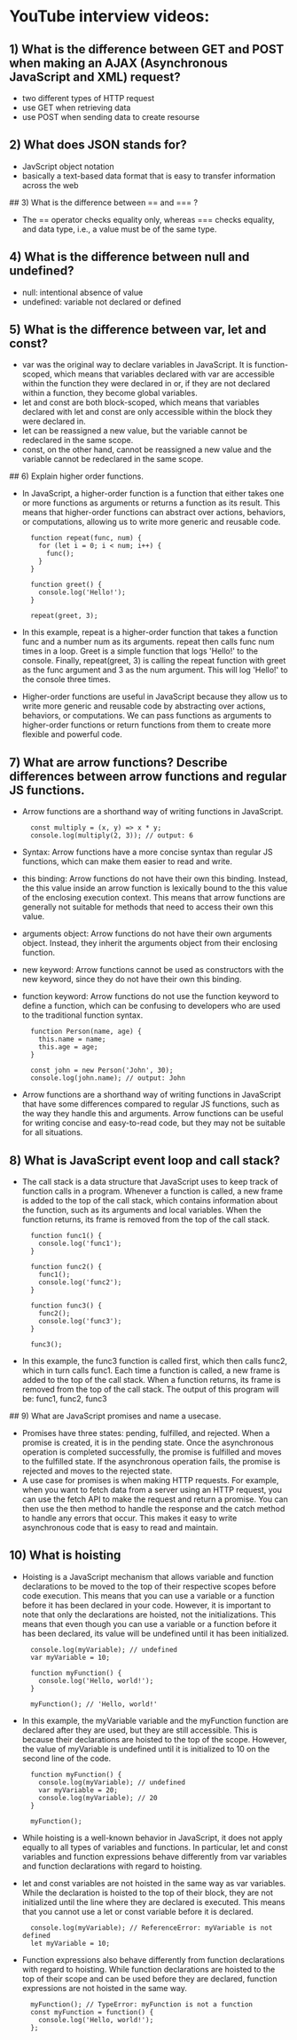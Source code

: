 # YouTube interview videos:

## 1) What is the difference between GET and POST when making an AJAX (Asynchronous JavaScript and XML) request?

- two different types of HTTP request
- use GET when retrieving data
- use POST when sending data to create resourse

## 2) What does JSON stands for?

- JavScript object notation
- basically a text-based data format that is easy to transfer information across the web

## 3) What is the difference between == and === ?

- The == operator checks equality only, whereas === checks equality, and data type, i.e., a value must be of the same type.

## 4) What is the difference between null and undefined?

- null: intentional absence of value
- undefined: variable not declared or defined

## 5) What is the difference between var, let and const?

- var was the original way to declare variables in JavaScript. It is function-scoped, which means that variables declared with var are accessible within the function they were declared in or, if they are not declared within a function, they become global variables.
- let and const are both block-scoped, which means that variables declared with let and const are only accessible within the block they were declared in.
- let can be reassigned a new value, but the variable cannot be redeclared in the same scope.
- const, on the other hand, cannot be reassigned a new value and the variable cannot be redeclared in the same scope.

## 6) Explain higher order functions.

- In JavaScript, a higher-order function is a function that either takes one or more functions as arguments or returns a function as its result. This means that higher-order functions can abstract over actions, behaviors, or computations, allowing us to write more generic and reusable code.

        function repeat(func, num) {
          for (let i = 0; i < num; i++) {
            func();
          }
        }

        function greet() {
          console.log('Hello!');
        }

        repeat(greet, 3);

- In this example, repeat is a higher-order function that takes a function func and a number num as its arguments. repeat then calls func num times in a loop. Greet is a simple function that logs 'Hello!' to the console. Finally, repeat(greet, 3) is calling the repeat function with greet as the func argument and 3 as the num argument. This will log 'Hello!' to the console three times.
- Higher-order functions are useful in JavaScript because they allow us to write more generic and reusable code by abstracting over actions, behaviors, or computations. We can pass functions as arguments to higher-order functions or return functions from them to create more flexible and powerful code.

## 7) What are arrow functions? Describe differences between arrow functions and regular JS functions.

- Arrow functions are a shorthand way of writing functions in JavaScript.

        const multiply = (x, y) => x * y;
        console.log(multiply(2, 3)); // output: 6

- Syntax: Arrow functions have a more concise syntax than regular JS functions, which can make them easier to read and write.
- this binding: Arrow functions do not have their own this binding. Instead, the this value inside an arrow function is lexically bound to the this value of the enclosing execution context. This means that arrow functions are generally not suitable for methods that need to access their own this value.
- arguments object: Arrow functions do not have their own arguments object. Instead, they inherit the arguments object from their enclosing function.
- new keyword: Arrow functions cannot be used as constructors with the new keyword, since they do not have their own this binding.
- function keyword: Arrow functions do not use the function keyword to define a function, which can be confusing to developers who are used to the traditional function syntax.

        function Person(name, age) {
          this.name = name;
          this.age = age;
        }

        const john = new Person('John', 30);
        console.log(john.name); // output: John

- Arrow functions are a shorthand way of writing functions in JavaScript that have some differences compared to regular JS functions, such as the way they handle this and arguments. Arrow functions can be useful for writing concise and easy-to-read code, but they may not be suitable for all situations.

## 8) What is JavaScript event loop and call stack?

- The call stack is a data structure that JavaScript uses to keep track of function calls in a program. Whenever a function is called, a new frame is added to the top of the call stack, which contains information about the function, such as its arguments and local variables. When the function returns, its frame is removed from the top of the call stack.

        function func1() {
          console.log('func1');
        }

        function func2() {
          func1();
          console.log('func2');
        }

        function func3() {
          func2();
          console.log('func3');
        }

        func3();

- In this example, the func3 function is called first, which then calls func2, which in turn calls func1. Each time a function is called, a new frame is added to the top of the call stack. When a function returns, its frame is removed from the top of the call stack. The output of this program will be: func1, func2, func3

## 9) What are JavaScript promises and name a usecase.

- Promises have three states: pending, fulfilled, and rejected. When a promise is created, it is in the pending state. Once the asynchronous operation is completed successfully, the promise is fulfilled and moves to the fulfilled state. If the asynchronous operation fails, the promise is rejected and moves to the rejected state.
- A use case for promises is when making HTTP requests. For example, when you want to fetch data from a server using an HTTP request, you can use the fetch API to make the request and return a promise. You can then use the then method to handle the response and the catch method to handle any errors that occur. This makes it easy to write asynchronous code that is easy to read and maintain.

## 10) What is hoisting

- Hoisting is a JavaScript mechanism that allows variable and function declarations to be moved to the top of their respective scopes before code execution. This means that you can use a variable or a function before it has been declared in your code. However, it is important to note that only the declarations are hoisted, not the initializations. This means that even though you can use a variable or a function before it has been declared, its value will be undefined until it has been initialized.

        console.log(myVariable); // undefined
        var myVariable = 10;

        function myFunction() {
          console.log('Hello, world!');
        }

        myFunction(); // 'Hello, world!'

- In this example, the myVariable variable and the myFunction function are declared after they are used, but they are still accessible. This is because their declarations are hoisted to the top of the scope. However, the value of myVariable is undefined until it is initialized to 10 on the second line of the code.

        function myFunction() {
          console.log(myVariable); // undefined
          var myVariable = 20;
          console.log(myVariable); // 20
        }

        myFunction();

- While hoisting is a well-known behavior in JavaScript, it does not apply equally to all types of variables and functions. In particular, let and const variables and function expressions behave differently from var variables and function declarations with regard to hoisting.
- let and const variables are not hoisted in the same way as var variables. While the declaration is hoisted to the top of their block, they are not initialized until the line where they are declared is executed. This means that you cannot use a let or const variable before it is declared.

        console.log(myVariable); // ReferenceError: myVariable is not defined
        let myVariable = 10;

- Function expressions also behave differently from function declarations with regard to hoisting. While function declarations are hoisted to the top of their scope and can be used before they are declared, function expressions are not hoisted in the same way.

        myFunction(); // TypeError: myFunction is not a function
        const myFunction = function() {
          console.log('Hello, world!');
        };
